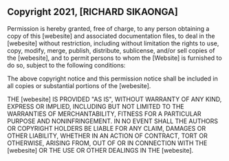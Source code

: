 ## Copyright 2021, [RICHARD SIKAONGA]

Permission is hereby granted, free of charge, to any person obtaining a copy of this [webesite] and associated documentation files, to deal in the [webesite] without restriction, including without limitation the rights to use, copy, modify, merge, publish, distribute, sublicense, and/or sell copies of the [webesite], and to permit persons to whom the [Website] is furnished to do so, subject to the following conditions:

The above copyright notice and this permission notice shall be included in all copies or substantial portions of the [webesite].

THE [webesite] IS PROVIDED "AS IS", WITHOUT WARRANTY OF ANY KIND, EXPRESS OR IMPLIED, INCLUDING BUT NOT LIMITED TO THE WARRANTIES OF MERCHANTABILITY, FITNESS FOR A PARTICULAR PURPOSE AND NONINFRINGEMENT. IN NO EVENT SHALL THE AUTHORS OR COPYRIGHT HOLDERS BE LIABLE FOR ANY CLAIM, DAMAGES OR OTHER LIABILITY, WHETHER IN AN ACTION OF CONTRACT, TORT OR OTHERWISE, ARISING FROM, OUT OF OR IN CONNECTION WITH THE [webesite] OR THE USE OR OTHER DEALINGS IN THE [webesite].